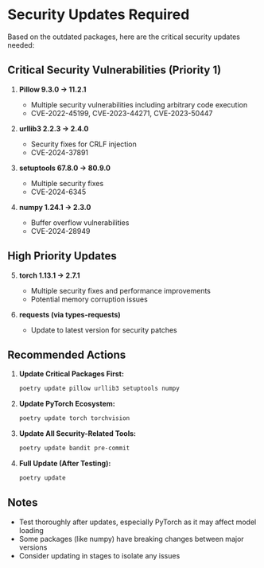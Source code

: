 # Security Updates Required

Based on the outdated packages, here are the critical security updates needed:

## Critical Security Vulnerabilities (Priority 1)

1. **Pillow 9.3.0 → 11.2.1**
   - Multiple security vulnerabilities including arbitrary code execution
   - CVE-2022-45199, CVE-2023-44271, CVE-2023-50447

2. **urllib3 2.2.3 → 2.4.0**
   - Security fixes for CRLF injection
   - CVE-2024-37891

3. **setuptools 67.8.0 → 80.9.0**
   - Multiple security fixes
   - CVE-2024-6345

4. **numpy 1.24.1 → 2.3.0**
   - Buffer overflow vulnerabilities
   - CVE-2024-28949

## High Priority Updates

5. **torch 1.13.1 → 2.7.1**
   - Multiple security fixes and performance improvements
   - Potential memory corruption issues

6. **requests (via types-requests)**
   - Update to latest version for security patches

## Recommended Actions

1. **Update Critical Packages First:**
   ```bash
   poetry update pillow urllib3 setuptools numpy
   ```

2. **Update PyTorch Ecosystem:**
   ```bash
   poetry update torch torchvision
   ```

3. **Update All Security-Related Tools:**
   ```bash
   poetry update bandit pre-commit
   ```

4. **Full Update (After Testing):**
   ```bash
   poetry update
   ```

## Notes

- Test thoroughly after updates, especially PyTorch as it may affect model loading
- Some packages (like numpy) have breaking changes between major versions
- Consider updating in stages to isolate any issues
